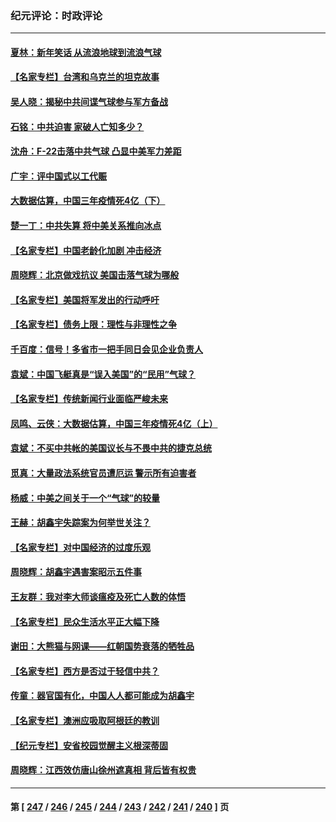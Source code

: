 ### 纪元评论：时政评论
---
#### [夏林：新年笑话 从流浪地球到流浪气球](../../pages/nsc1025/n13924088.md) 
#### [【名家专栏】台湾和乌克兰的坦克故事](../../pages/nsc1025/n13923214.md) 
#### [吴人晓：揭秘中共间谍气球参与军方备战](../../pages/nsc1025/n13923992.md) 
#### [石铭：中共迫害 家破人亡知多少？](../../pages/nsc1025/n13923814.md) 
#### [沈舟：F-22击落中共气球 凸显中美军力差距](../../pages/nsc1025/n13923557.md) 
#### [广宇：评中国式以工代赈](../../pages/nsc1025/n13923623.md) 
#### [大数据估算，中国三年疫情死4亿（下）](../../pages/nsc1025/n13922711.md) 
#### [楚一丁：中共失算 将中美关系推向冰点](../../pages/nsc1025/n13923448.md) 
#### [【名家专栏】中国老龄化加剧 冲击经济](../../pages/nsc1025/n13919481.md) 
#### [周晓辉：北京做戏抗议 美国击落气球为哪般](../../pages/nsc1025/n13923326.md) 
#### [【名家专栏】美国将军发出的行动呼吁](../../pages/nsc1025/n13922472.md) 
#### [【名家专栏】债务上限：理性与非理性之争](../../pages/nsc1025/n13922540.md) 
#### [千百度：信号！多省市一把手同日会见企业负责人](../../pages/nsc1025/n13922978.md) 
#### [袁斌：中国飞艇真是“误入美国”的“民用”气球？](../../pages/nsc1025/n13922922.md) 
#### [【名家专栏】传统新闻行业面临严峻未来](../../pages/nsc1025/n13921676.md) 
#### [凤鸣、云侠：大数据估算，中国三年疫情死4亿（上）](../../pages/nsc1025/n13922184.md) 
#### [袁斌：不买中共帐的美国议长与不畏中共的捷克总统](../../pages/nsc1025/n13922318.md) 
#### [觅真：大量政法系统官员遭厄运 警示所有迫害者](../../pages/nsc1025/n13922309.md) 
#### [杨威：中美之间关于一个“气球”的较量](../../pages/nsc1025/n13922136.md) 
#### [王赫：胡鑫宇失踪案为何举世关注？](../../pages/nsc1025/n13922027.md) 
#### [【名家专栏】对中国经济的过度乐观](../../pages/nsc1025/n13921749.md) 
#### [周晓辉：胡鑫宇遇害案昭示五件事](../../pages/nsc1025/n13921870.md) 
#### [王友群：我对李大师谈瘟疫及死亡人数的体悟](../../pages/nsc1025/n13920423.md) 
#### [【名家专栏】民众生活水平正大幅下降](../../pages/nsc1025/n13920223.md) 
#### [谢田：大熊猫与网课——红朝国势衰落的牺牲品](../../pages/nsc1025/n13921216.md) 
#### [【名家专栏】西方是否过于轻信中共？](../../pages/nsc1025/n13917900.md) 
#### [传童：器官国有化，中国人人都可能成为胡鑫宇](../../pages/nsc1025/n13921243.md) 
#### [【名家专栏】澳洲应吸取阿根廷的教训](../../pages/nsc1025/n13920216.md) 
#### [【纪元专栏】安省校园觉醒主义根深蒂固](../../pages/nsc1025/n13911232.md) 
#### [周晓辉：江西效仿唐山徐州遮真相 背后皆有权贵](../../pages/nsc1025/n13921047.md) 

---
#### 第 [ [247](./247.md) / [246](./246.md) / [245](./245.md) / [244](./244.md) / [243](./243.md) / [242](./242.md) / [241](./241.md) / [240](./240.md) ] 页
